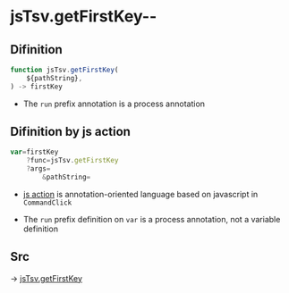 # jsTsv.getFirstKey--

## Difinition

```js.js
function jsTsv.getFirstKey(
	${pathString},
) -> firstKey
```

- The `run` prefix annotation is a process annotation


## Difinition by js action

```js.js
var=firstKey
	?func=jsTsv.getFirstKey
	?args=
		&pathString=
```

- [js action](#) is annotation-oriented language based on javascript in `CommandClick`

- The `run` prefix definition on `var` is a process annotation, not a variable definition

## Src

-> [jsTsv.getFirstKey](https://github.com/puutaro/CommandClick/blob/master/app/src/main/java/com/puutaro/commandclick/fragment_lib/terminal_fragment/js_interface/tsv/JsTsv.kt#L24)



